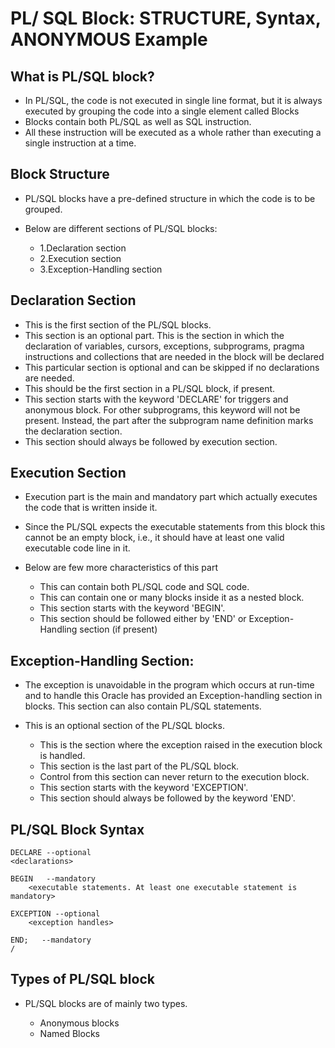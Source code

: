 #	PL/ SQL Block: STRUCTURE, Syntax, ANONYMOUS Example


##	What is PL/SQL block?

-	In PL/SQL, the code is not executed in single line format, but it is always executed by grouping the code into a single element called Blocks
-	Blocks contain both PL/SQL as well as SQL instruction. 
-	All these instruction will be executed as a whole rather than executing a single instruction at a time.


##	Block Structure
-	PL/SQL blocks have a pre-defined structure in which the code is to be grouped.
-	Below are different sections of PL/SQL blocks:

	-	1.Declaration section
	-	2.Execution section
	-	3.Exception-Handling section
	
##	Declaration Section


-	This is the first section of the PL/SQL blocks. 
-	This section is an optional part. This is the section in which the declaration of variables, cursors, exceptions, subprograms, pragma instructions and collections that are needed in the block will be declared	
-	This particular section is optional and can be skipped if no declarations are needed.
-	This should be the first section in a PL/SQL block, if present.
-	This section starts with the keyword 'DECLARE' for triggers and anonymous block. For other subprograms, this keyword will not be present. Instead, the part after the subprogram name definition marks the declaration section.
-	This section should always be followed by execution section.


##	Execution Section

-	Execution part is the main and mandatory part which actually executes the code that is written inside it.
- 	Since the PL/SQL expects the executable statements from this block this cannot be an empty block, i.e., it should have at least one valid executable code line in it.
- 	Below are few more characteristics of this part


	-	This can contain both PL/SQL code and SQL code.
	-	This can contain one or many blocks inside it as a nested block.
	-	This section starts with the keyword 'BEGIN'.
	-	This section should be followed either by 'END' or Exception-Handling section (if present)



##	Exception-Handling Section:

-	The exception is unavoidable in the program which occurs at run-time and to handle this Oracle has provided an Exception-handling section in blocks. This section can also contain PL/SQL statements. 
-	This is an optional section of the PL/SQL blocks.

	-	This is the section where the exception raised in the execution block is handled.
	-	This section is the last part of the PL/SQL block.
	-	Control from this section can never return to the execution block.
	-	This section starts with the keyword 'EXCEPTION'.
	-	This section should always be followed by the keyword 'END'.	


##	PL/SQL Block Syntax

	DECLARE --optional
    <declarations>
	
	BEGIN   --mandatory
		<executable statements. At least one executable statement is mandatory>
	
	EXCEPTION --optional 
		<exception handles>
	
	END;   --mandatory
	/
	
	
##	Types of PL/SQL block

-	PL/SQL blocks are of mainly two types.

	-	Anonymous blocks
	-	Named Blocks	
	
	































































































